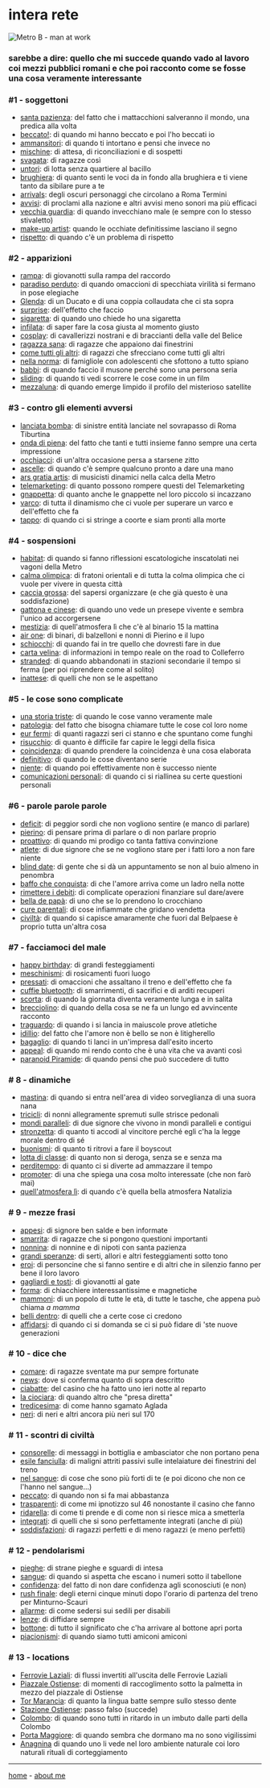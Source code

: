 # intera rete  

![](https://drive.google.com/uc?id=19r-sX6PJQ8F81UE_FqrtIK8KkQREFpH0 "Metro B - man at work")  

### sarebbe a dire: quello che mi succede quando vado al lavoro coi mezzi pubblici romani e che poi racconto come se fosse una cosa veramente interessante  

### #1 - soggettoni  
- [santa pazienza](/19wk21-santapazienza-interarete.md): del fatto che i mattacchioni salveranno il mondo, una predica alla volta  
- [beccato!](/19wk21-beccato-interarete.md): di quando mi hanno beccato e poi l'ho beccati io   
- [ammansitori](/19wk23-ammansitori-interarete.md): di quando ti intortano e pensi che invece no  
- [mischine](/19wk23-mischine-interarete.md): di attesa, di riconciliazioni e di sospetti  
- [svagata](/19wk26-svagata-interarete.md): di ragazze così  
- [untori](/19wk26-untori-interarete.md): di lotta senza quartiere al bacillo  
- [brughiera](/19wk28-brughiera-interarete.md): di quanto senti le voci da in fondo alla brughiera e ti viene tanto da sibilare pure a te  
- [arrivals](/19wk32-arrivals-interarete.md): degli oscuri personaggi che circolano a Roma Termini  
- [avvisi](/19wk30-avvisi-interarete.md): di proclami alla nazione e altri avvisi meno sonori ma più efficaci  
- [vecchia guardia](/19wk32-vecchiaguardia-interarete.md): di quando invecchiano male (e sempre con lo stesso stivaletto)  
- [make-up artist](/19wk34-makeupartist-interarete.md): quando le occhiate definitissime lasciano il segno    
- [rispetto](/19wk37-rispetto-interarete.md): di quando c'è un problema di rispetto    

  
### #2 - apparizioni  
- [rampa](/19wk21-rampa-interarete.md): di giovanotti sulla rampa del raccordo  
- [paradiso perduto](/19wk22-paradisoperduto-interarete.md): di quando omaccioni di specchiata virilità si fermano in pose elegiache  
- [Glenda](/19wk23-glenda-interarete.md): di un Ducato e di una coppia collaudata che ci sta sopra    
- [surprise](/19wk24-surprise-interarete.md): dell'effetto che faccio  
- [sigaretta](/19wk25-sigaretta-interarete.md): di quando uno chiede ho una sigaretta  
- [infilata](/19wk25-controluce-interarete.md): di saper fare la cosa giusta al momento giusto  
- [cosplay](/19wk28-cosplay-interarete.md): di cavallerizzi nostrani e di braccianti della valle del Belice  
- [ragazza sana](/19wk29-ragazzasana-interarete.md): di ragazze che appaiono dai finestrini   
- [come tutti gli altri](/19wk30-cometuttiglialtri-interarete.md): di ragazzi che sfrecciano come tutti gli altri   
- [nella norma](/19wk36-nellanorma-interarete.md): di famigliole con adolescenti che sfottono a tutto spiano  
- [babbi](/19wk37-babbi-interarete.md): di quando faccio il musone perché sono una persona seria  
- [sliding](/19wk37-sliding-interarete.md): di quando ti vedi scorrere le cose come in un film    
- [mezzaluna](/19wk37-mezzaluna-interarete.md): di quando emerge limpido il profilo del misterioso satellite     
     

### #3 - contro gli elementi avversi  
- [lanciata bomba](/19wk21-lanciatabomba-interarete.md): di sinistre entità lanciate nel sovrapasso di Roma Tiburtina  
- [onda di piena](/19wk26-ondadipiena-interarete.md): del fatto che tanti e tutti insieme fanno sempre una certa impressione  
- [occhiacci](/19wk34-occhiacci-interarete.md): di un'altra occasione persa a starsene zitto  
- [ascelle](/19wk34-ascelle-interarete.md): di quando c'è sempre qualcuno pronto a dare una mano    
- [ars gratia artis](/19wk36-arsgratiaartis-interarete.md): di musicisti dinamici nella calca della Metro   
- [telemarketing](/19wk36-telemarketing-interarete.md): di quanto possono rompere questi del Telemarketing     
- [gnappetta](/19wk36-gnappetta-interarete.md): di quanto anche le gnappette nel loro piccolo si incazzano     
- [varco](/19wk26-varco-interarete.md): di tutta il dinamismo che ci vuole per superare un varco e dell'effetto che fa  
- [tappo](/19wk37-tappo-interarete.md): di quando ci si stringe a coorte e siam pronti alla morte  


### #4 - sospensioni
- [habitat](/19wk22-habitat-interarete.md): di quando si fanno riflessioni escatologiche inscatolati nei vagoni della Metro    
- [calma olimpica](/19wk23-calma-interarete.md): di fratoni orientali e di tutta la colma olimpica che ci vuole per vivere in questa città  
- [caccia grossa](/19wk26-cacciagrossa-interarete.md): del sapersi organizzare (e che già questo è una soddisfazione)  
- [gattona e cinese](/19wk26-gattonaecinese-interarete.md): di quando uno vede un presepe vivente e sembra l'unico ad accorgersene  
- [mestizia](/19wk28-mestizia-interarete.md): di quell'atmosfera lì che c'è al binario 15 la mattina  
- [air one](/19wk29-airone-interarete.md): di binari, di balzelloni e nonni di Pierino e il lupo  
- [schiocchi](/19wk32-schiocchi-interarete.md): di quando fai in tre quello che dovresti fare in due  
- [carta velina](/19wk30-cartavelina-interarete.md): di informazioni in tempo reale on the road to Colleferro  
- [stranded](/19wk37-stranded-interarete.md): di quando abbandonati in stazioni secondarie il tempo si ferma (per poi riprendere come al solito)  
- [inattese](/19wk37-inattese-interarete.md): di quelli che non se le aspettano  


### #5 - le cose sono complicate  
- [una storia triste](/19wk22-storiatriste-interarete.md): di quando le cose vanno veramente male  
- [patologia](/19wk24-patologia-interarete.md): del fatto che bisogna chiamare tutte le cose col loro nome  
- [eur fermi](/19wk25-eurfermi-interarete.md): di quanti ragazzi seri ci stanno e che spuntano come funghi  
- [risucchio](/19wk28-risucchio-interarete.md): di quanto è difficile far capire le leggi della fisica  
- [coincidenza](/19wk33-coincidenza-interarete.md): di quando prendere la coincidenza è una cosa elaborata  
- [definitivo](/19wk34-definitivo-interarete.md): di quando le cose diventano serie    
- [niente](/19wk36-niente-interarete.md): di quando poi effettivamente non è successo niente   
- [comunicazioni personali](/19wk36-comunicazionipersonali-interarete.md): di quando ci si riallinea su certe questioni personali     

### #6 - parole parole parole  
- [deficit](/19wk23-deficit-interarete.md): di peggior sordi che non vogliono sentire (e manco di parlare)   
- [pierino](/19wk26-pierino-interarete.md): di pensare prima di parlare o di non parlare proprio  
- [proattivo](/19wk31-proattivo-interarete.md): di quando mi prodigo co tanta fattiva convinzione  
- [atlete](/19wk34-atlete-interarete.md): di due signore che se ne vogliono stare per i fatti loro a non fare niente  
- [blind date](/19wk34-blinddate-interarete.md): di gente che si dà un appuntamento se non al buio almeno in penombra   
- [baffo che conquista](/19wk36-baffocheconquista-interarete.md): di che l'amore arriva come un ladro nella notte     
- [rimettere i debiti](/19wk36-rimettere-interarete.md): di complicate operazioni finanziare sul dare/avere  
- [bella de papà](/19wk29-belladepapà-interarete.md): di uno che se lo prendono lo crocchiano  
- [cure parentali](/19wk31-gallineovaiole-interarete.md): di cose infiammate che gridano vendetta  
- [civiltà](/19wk37-civiltà-interarete.md): di quando si capisce amaramente che fuori dal Belpaese è proprio tutta un'altra cosa  


### #7 - facciamoci del male  
- [happy birthday](/19wk24-happybirthday-interarete.md): di grandi festeggiamenti    
- [meschinismi](/19wk24-meschinismi-interarete.md): di rosicamenti fuori luogo  
- [pressati](/19wk24-pressati-interarete.md): di omaccioni che assaltano il treno e dell'effetto che fa 
- [cuffie bluetooth](/19wk29-cuffiebluetooth-interarete.md): di smarrimenti, di sacrifici e di arditi recuperi  
- [scorta](/19wk32-scorta-interarete.md): di quando la giornata diventa veramente lunga e in salita  
- [brecciolino](/19wk34-brecciolino-interarete.md): di quando della cosa se ne fa un lungo ed avvincente racconto  
- [traguardo](/19wk34-traguardo-interarete.md): di quando i si lancia in maiuscole prove atletiche   
- [idillio](/19wk34-idillio-interarete.md): del fatto che l'amore non è bello se non è litigherello     
- [bagaglio](/19wk36-bagaglio-interarete.md): di quando ti lanci in un'impresa dall'esito incerto  
- [appeal](/19wk37-appeal-interarete.md): di quando mi rendo conto che è una vita che va avanti così   
- [paranoid Piramide](/19wk37-paranoidpiramide-interarete.md): di quando pensi che può succedere di tutto     


### # 8 - dinamiche  
- [mastina](/19wk25-mastina-interarete.md): di quando si entra nell'area di video sorveglianza di una suora nana 
- [tricicli](/19wk25-strisce-interarete.md): di nonni allegramente spremuti sulle strisce pedonali   
- [mondi paralleli](/19wk26-mondiparalleli-interarete.md): di due signore che vivono in mondi paralleli e contigui  
- [stronzetta](/19wk28-stronzetta-interarete.md): di quanto ti accodi al vincitore perché egli c'ha la legge morale dentro di sé  
- [buonismi](/19wk34-buonismi-interarete.md): di quanto ti ritrovi a fare il boyscout   
- [lotta di classe](/19wk36-lottadiclasse-interarete.md): di quanto non si deroga, senza se e senza ma    
- [perditempo](/19wk32-perditempo-interarete.md): di quanto ci si diverte ad ammazzare il tempo  
- [promoter](/19wk34-promoter-interarete.md): di una che spiega una cosa molto interessate (che non farò mai)   
- [quell'atmosfera lì](/19wk37-atmosfera-interarete.md): di quando c'è quella bella atmosfera Natalizia  

### # 9 - mezze frasi  
- [appesi](/19wk28-appesi-interarete.md): di signore ben salde e ben informate
- [smarrita](/19wk32-smarrita-interarete.md): di ragazze che si pongono questioni importanti   
- [nonnina](/19wk32-nonnina-interarete.md): di nonnine e di nipoti con santa pazienza  
- [grandi speranze](/19wk30-grandisperanze-interarete.md): di serti, allori e altri festeggiamenti sotto tono  
- [eroi](/19wk34-eroi-interarete.md): di personcine che si fanno sentire e di altri che in silenzio fanno per bene il loro lavoro    
- [gagliardi e tosti](/19wk21-gagliardietosti-interarete.md): di giovanotti al gate  
- [forma](/19wk22-forma-interarete.md): di chiacchiere interessantissime e magnetiche   
- [mammoni](/19wk36-mammoni-interarete.md): di un popolo di tutte le età, di tutte le tasche, che appena può chiama *a mamma*     
- [belli dentro](/19wk31-bellidentro-interarete.md): di quelli che a certe cose ci credono      
- [affidarsi](/19wk37-affidarsi-interarete.md): di quando  ci si domanda se ci si può fidare di 'ste nuove generazioni  


### # 10 - dice che  
- [comare](/19wk34-comare-interarete.md): di ragazze sventate ma pur sempre fortunate    
- [news](/19wk34-news-interarete.md): dove si conferma quanto di sopra descritto       
- [ciabatte](/19wk36-ciabatte-interarete.md): del casino che ha fatto uno ieri notte al reparto         
- [la ciociara](/19wk36-ciociara-interarete.md): di quando altro che "presa diretta"   
- [tredicesima](/19wk36-tredicesima-interarete.md): di come hanno sgamato Aglada  
- [neri](/19wk34-neri-interarete.md): di neri e altri ancora più neri sul 170   


### # 11 - scontri di civiltà  
- [consorelle](/19wk29-consorelle-interarete.md): di messaggi in bottiglia e ambasciator che non portano pena  
- [esile fanciulla](/19wk30-esilefanciulla-interarete.md): di maligni attriti passivi sulle intelaiature dei finestrini del treno   
- [nel sangue](/19wk31-nelsangue-interarete.md): di cose che sono più forti di te (e poi dicono che non ce l'hanno nel sangue...)   
- [peccato](/19wk32-peccato-interarete.md): di quando non si fa mai abbastanza     
- [trasparenti](/19wk34-trasparenti-interarete.md): di come mi ipnotizzo sul 46 nonostante il casino che fanno    
- [ridarella](/19wk34-ridarella-interarete.md): di come ti prende e di come non si riesce mica a smetterla    
- [integrati](/19wk34-integrati-interarete.md): di quelli che si sono perfettamente integrati (anche di più)    
- [soddisfazioni](/19wk36-soddisfazioni-interarete.md): di ragazzi perfetti e di meno ragazzi (e meno perfetti)  


### # 12 - pendolarismi  
- [pieghe](/19wk32-pieghe-interarete.md): di strane pieghe e sguardi di intesa   
- [sangue](/19wk34-sangue-interarete.md): di quando si aspetta che escano i numeri sotto il tabellone  
- [confidenza](/19wk34-confidenza-interarete.md): del fatto di non dare confidenza agli sconosciuti (e non)   
- [rush finale](/19wk22-rush-interarete.md): degli eterni cinque minuti dopo l'orario di partenza del treno per Minturno-Scauri  
- [allarme](/19wk36-allarme-interarete.md): di come sedersi sui sedili per disabili    
- [lenze](/19wk36-lenze-interarete.md): di diffidare sempre  
- [bottone](/19wk25-bottone-interarete.md): di tutto il significato che c'ha arrivare al bottone apri porta   
- [piacionismi](/19wk37-piacionismi-interarete.md): di quando siamo tutti amiconi amiconi  


### # 13 - locations  
- [Ferrovie Laziali](/19wk32-cynarlaziale-interarete.md): di flussi invertiti all'uscita delle Ferrovie Laziali   
- [Piazzale Ostiense](/19wk32-oradireligione-interarete.md): di momenti di raccoglimento sotto la palmetta in mezzo del piazzale di Ostiense   
- [Tor Marancia](/19wk31-TorMarancia-interarete.md): di quanto la lingua batte sempre sullo stesso dente  
- [Stazione Ostiense](/19wk26-passofalso-interarete.md): passo falso (succede)   
- [Colombo](/19wk37-colombo-interarete.md): di quando sono tutti in ritardo in un imbuto dalle parti della Colombo  
- [Porta Maggiore](/19wk37-vigili-interarete.md): di quando sembra che dormano ma no sono vigilissimi  
- [Anagnina](/19wk32-buzziconiinamore-interarete.md) di quando uno li vede nel loro ambiente naturale coi loro naturali rituali di corteggiamento  

<!--- 

--->  

---  
[home](/index.md) - [about me](/aboutme.md)   
<!--stackedit_data:
eyJoaXN0b3J5IjpbNzQ0NDYwOTMzXX0=
-->